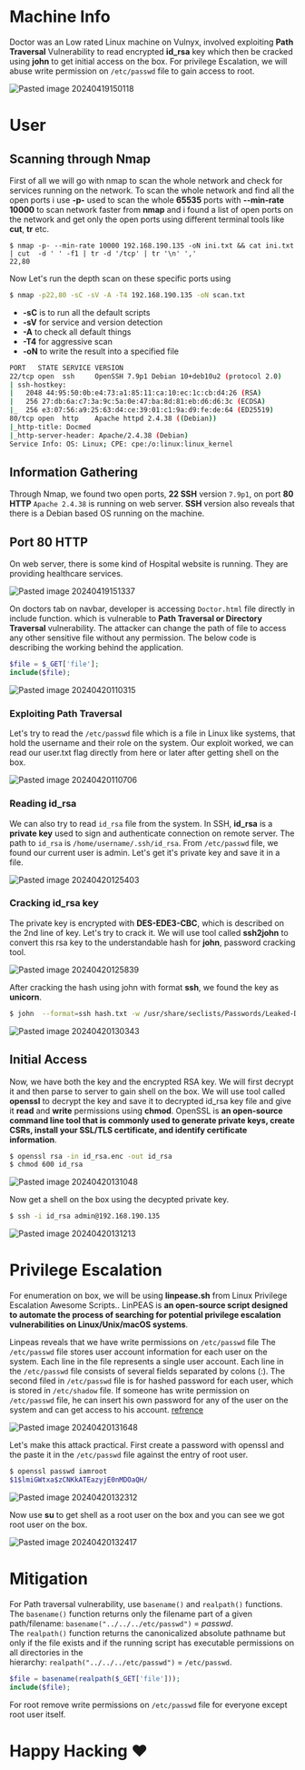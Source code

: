 # Machine Info

Doctor was an Low rated Linux machine on Vulnyx, involved exploiting **Path Traversal** Vulnerability to read encrypted **id_rsa** key which then be cracked using **john** to get initial access on the box. For privilege Escalation, we will abuse write permission on `/etc/passwd` file to gain access to root.  

![Pasted image 20240419150118](https://github.com/iammR0OT/Vulnyx/assets/74102381/5a04cff9-746a-42b8-ad44-47c87cdc450a)

# User 
## Scanning through Nmap

First of all we will go with nmap to scan the whole network and check for services running on the network. To scan the whole network and find all the open ports i use **-p-** used to scan the whole **65535** ports with **--min-rate 10000** to scan network faster from **nmap** and i found a list of open ports on the network and get only the open ports using different terminal tools like **cut**, **tr** etc. 

```shell
$ nmap -p- --min-rate 10000 192.168.190.135 -oN ini.txt && cat ini.txt | cut  -d ' ' -f1 | tr -d '/tcp' | tr '\n' ','
22,80
```

Now Let's run the depth scan on these specific ports using 

```bash
$ nmap -p22,80 -sC -sV -A -T4 192.168.190.135 -oN scan.txt
```

- **-sC** is to run all the default scripts
- **-sV** for service and version detection
- **-A** to check all default things
- **-T4** for aggressive scan
- **-oN** to write the result into a specified file

```bash
PORT   STATE SERVICE VERSION
22/tcp open  ssh     OpenSSH 7.9p1 Debian 10+deb10u2 (protocol 2.0)
| ssh-hostkey:
|   2048 44:95:50:0b:e4:73:a1:85:11:ca:10:ec:1c:cb:d4:26 (RSA)
|   256 27:db:6a:c7:3a:9c:5a:0e:47:ba:8d:81:eb:d6:d6:3c (ECDSA)
|_  256 e3:07:56:a9:25:63:d4:ce:39:01:c1:9a:d9:fe:de:64 (ED25519)
80/tcp open  http    Apache httpd 2.4.38 ((Debian))
|_http-title: Docmed
|_http-server-header: Apache/2.4.38 (Debian)
Service Info: OS: Linux; CPE: cpe:/o:linux:linux_kernel
```

## Information Gathering

Through Nmap, we found two open ports, **22 SSH** version `7.9p1`, on port **80 HTTP** `Apache 2.4.38` is running on web server. **SSH** version also reveals that there is a Debian based OS running on the machine.  

## Port 80 HTTP

On web server, there is some kind of Hospital website is running. They are providing healthcare services.

![Pasted image 20240419151337](https://github.com/iammR0OT/Vulnyx/assets/74102381/0562eb99-ffbe-4e7a-9399-7df58f926b98)


On doctors tab on navbar, developer is accessing `Doctor.html` file directly in include function. which is vulnerable to **Path Traversal or Directory Traversal** vulnerability. The attacker can change the path of file to access any other sensitive file without any permission. The below code is describing the working behind the application.

```php
$file = $_GET['file'];
include($file);
```

<img  alt="Pasted image 20240420110315" src="https://github.com/iammR0OT/Vulnyx/assets/74102381/93025ddb-f605-4e3c-8ce8-039deefbd9c2">

### Exploiting Path Traversal 

Let's try to read the `/etc/passwd` file which is a file in Linux like systems, that hold the username and their role on the system. Our exploit worked, we can read our user.txt flag directly from here or later after getting shell on the box.

<img alt="Pasted image 20240420110706" src="https://github.com/iammR0OT/Vulnyx/assets/74102381/5a557115-c813-4caa-9a1e-eea0daa83026">

### Reading id_rsa

We can also try to read `id_rsa` file from the system. In SSH, **id_rsa** is a **private key** used to sign and authenticate connection on remote server. The path to `id_rsa` is `/home/username/.ssh/id_rsa`. From `/etc/passwd` file, we found our current user is admin. Let's get it's private key and save it in a file.

<img  alt="Pasted image 20240420125403" src="https://github.com/iammR0OT/Vulnyx/assets/74102381/0c486462-d934-49b0-bd8b-fcedfa81bdaa">

### Cracking id_rsa key

The private key is encrypted with **DES-EDE3-CBC**, which is described on the 2nd line of key. Let's try to crack it. We will use tool called **ssh2john** to convert this rsa key to the understandable hash for **john**, password cracking tool.

<img alt="Pasted image 20240420125839" src="https://github.com/iammR0OT/Vulnyx/assets/74102381/67770481-9bbf-43ae-83b6-79945f7f17de">

After cracking the hash using john with format **ssh**, we found the key as **unicorn**. 

```bash
$ john  --format=ssh hash.txt -w /usr/share/seclists/Passwords/Leaked-Databases/rockyou.txt
```


<img alt="Pasted image 20240420130343" src="https://github.com/iammR0OT/Vulnyx/assets/74102381/59a810b5-d992-47ca-abe1-7c0e55db42c5">

## Initial Access

Now, we have both the key and the encrypted RSA key. We will first decrypt it and then parse to server to gain shell on the box.
We will use tool called **openssl** to decrypt the key and save it to decrypted id_rsa key file and give it **read** and **write** permissions using **chmod**.
OpenSSL is **an open-source command line tool that is commonly used to generate private keys, create CSRs, install your SSL/TLS certificate, and identify certificate information**.

```bash
$ openssl rsa -in id_rsa.enc -out id_rsa
$ chmod 600 id_rsa
```

<img alt="Pasted image 20240420131048" src="https://github.com/iammR0OT/Vulnyx/assets/74102381/a3af1986-9c26-46ef-9d36-8fe793034f97">

Now get a shell on the box using the decypted private key.

```bash
$ ssh -i id_rsa admin@192.168.190.135
```

<img alt="Pasted image 20240420131213" src="https://github.com/iammR0OT/Vulnyx/assets/74102381/378731b4-8b16-40cf-b5da-8a07c397df3d">

# Privilege Escalation

For enumeration on box, we will be using **linpease.sh** from Linux Privilege Escalation Awesome Scripts..
LinPEAS is **an open-source script designed to automate the process of searching for potential privilege escalation vulnerabilities on Linux/Unix/macOS systems**.

Linpeas reveals that we have write permissions on `/etc/passwd` file
The `/etc/passwd` file stores user account information for each user on the system. Each line in the file represents a single user account. Each line in the `/etc/passwd` file consists of several fields separated by colons (:).
The second filed in `/etc/passwd` file is for hashed password for each user, which is stored in `/etc/shadow` file. If someone has write permission on `/etc/passwd` file, he can insert his own password for any of the user on the system and can get access to his account.  [refrence](https://sekkio.medium.com/linux-privilege-escalation-weak-file-permission-etc-passwd-writable-dc1e0727f7f7)

<img  alt="Pasted image 20240420131648" src="https://github.com/iammR0OT/Vulnyx/assets/74102381/a8a42a4f-6178-4416-9ed7-ded2b887e7df">

Let's make this attack practical. First create a password with openssl and the paste it in the `/etc/passwd` file against the entry of root user.

```bash
$ openssl passwd iamroot
$1$lmiGWtxa$zCNKkATEazyjE0nMDOaQH/
```

<img alt="Pasted image 20240420132312" src="https://github.com/iammR0OT/Vulnyx/assets/74102381/f9572589-d2c7-4791-961e-f83b81f18ce8">

Now use **su** to get shell as a root user on the box and you can see we got root user on the box.

<img alt="Pasted image 20240420132417" src="https://github.com/iammR0OT/Vulnyx/assets/74102381/5daba9fd-54b1-4baf-882e-a95e825a9a8e">

# Mitigation

For Path traversal vulnerability, use `basename()` and `realpath()` functions. 
The `basename()` function returns only the filename part of a given path/filename: `basename("../../../etc/passwd")` = _passwd_. The `realpath()` function returns the canonicalized absolute pathname but only if the file exists and if the running script has executable permissions on all directories in the hierarchy: `realpath("../../../etc/passwd")` = `/etc/passwd`.

```php
$file = basename(realpath($_GET['file']));
include($file);
```

For root remove write permissions on `/etc/passwd` file for everyone except root user itself.

# Happy Hacking ❤
